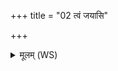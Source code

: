 +++
title = "02 त्वं जयासि"

+++
<details><summary>मूलम् (WS)</summary>

त्वं जयासि न परा जयासा अर्भेष्वाजौ मघवन् महत्सु च ।  
उग्रं चित् त्वामवसे सं शिशीमहे स त्वं न इन्द्र हवनेषु मृड॥ २ ॥  
गोजिता बाहू असमक्रतू युधि कर्मन्कर्मञ्छतमूती खजङ्करा ।  
अकल्प इन्द्रो ऽप्रतिमानमोजः स त्वं न इन्द्र हवनेषु मृड ॥ ३ ॥
</details>